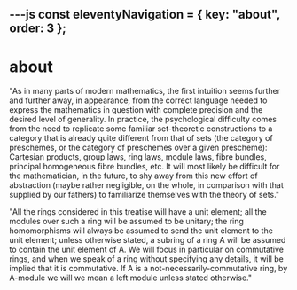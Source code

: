 ---js
const eleventyNavigation = {
	key: "about",
	order: 3
};
---
# about

"As in many parts of modern mathematics, the first intuition seems further and further away, in appearance, from the correct language needed to express the mathematics in question with complete precision and the desired level of generality. In practice, the psychological difficulty comes from the need to replicate some familiar set-theoretic constructions to a category that is already quite different from that of sets (the category of preschemes, or the category of preschemes over a given prescheme): Cartesian products, group laws, ring laws, module laws, fibre bundles, principal homogeneous fibre bundles, etc. It will most likely be difficult for the mathematician, in the future, to shy away from this new effort of abstraction (maybe rather negligible, on the whole, in comparison with that supplied by our fathers) to familiarize themselves with the theory of sets."

"All the rings considered in this treatise will have a unit element; all the modules over such a ring will be assumed to be unitary; the ring homomorphisms will always be assumed to send the unit element to the unit element; unless otherwise stated, a subring of a ring A will be assumed to contain the unit element of A. We will focus in particular on commutative rings, and when we speak of a ring without specifying any details, it will be implied that it is commutative. If A is a not-necessarily-commutative ring, by A-module we will we mean a left module unless stated otherwise."


